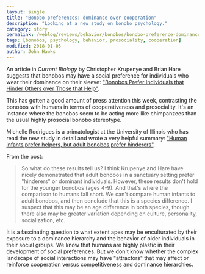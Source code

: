 ```yaml
---
layout: single
title: "Bonobo preferences: dominance over cooperation"
description: "Looking at a new study on bonobo psychology."
category: story
permalink: /weblog/reviews/behavior/bonobos/bonobo-preference-dominance-2018.html
tags: [bonobos, psychology, behavior, prosociality, cooperation]
modified: 2018-01-05
author: John Hawks
---
```


An article in <em>Current Biology</em> by Christopher Krupenye and Brian Hare suggests that bonobos may have a social preference for individuals who wear their dominance on their sleeve: <a href="http://dx.doi.org/10.1016/j.cub.2017.11.061">"Bonobos Prefer Individuals that Hinder Others over Those that Help"</a>.

This has gotten a good amount of press attention this week, contrasting the bonobos with humans in terms of cooperativeness and prosociality. It's an instance where the bonobos seem to be acting more like chimpanzees than the usual highly prosocial bonobo stereotype.

Michelle Rodrigues is a primatologist at the University of Illinois who has read the new study in detail and wrote a very helpful summary: <a href="http://spidermonkeytales.blogspot.com/2018/01/human-infants-prefer-helpers-but-adult.html">"Human infants prefer helpers, but adult bonobos prefer hinderers"</a>.

From the post:

<blockquote>So what do these results tell us? I think Krupenye and Hare have nicely demonstrated that adult bonobos in a sanctuary setting prefer "hinderers" or dominant individuals. However, these results don't hold for the younger bonobos (ages 4-9). And that's where the comparison to humans fall short. We can't compare human infants to adult bonobos, and then conclude that this is a species difference. I suspect that this may be an age difference in both species, though there also may be greater variation depending on culture, personality, socialization, etc.</blockquote>

It is a fascinating question to what extent apes may be enculturated by their exposure to a dominance hierarchy and the behavior of older individuals in their social groups. We know that humans are highly plastic in their development of social preferences. But we don't know whether the complex landscape of social interactions may have "attractors" that may affect or reinforce cooperation versus competitiveness and dominance hierarchies.
